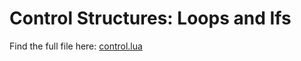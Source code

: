 # Control Structures: Loops and Ifs

Find the full file here: [control.lua](https://github.com/gideonw/teach-jesse-lua/blob/gh-pages/04-loops-and-ifs/control.lua)
